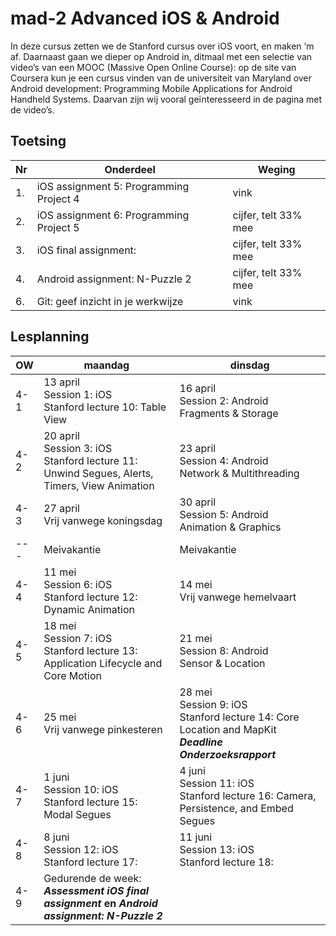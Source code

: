 # mad-2 Advanced iOS & Android

In deze cursus zetten we de Stanford cursus over iOS voort, en maken ‘m af. Daarnaast gaan we dieper op Android in, ditmaal met een selectie van video’s van een MOOC (Massive Open Online Course): op de site van Coursera kun je een cursus vinden van de universiteit van Maryland over Android development: Programming Mobile Applications for Android Handheld Systems. Daarvan zijn wij vooral geïnteresseerd in de pagina met de video’s. 

## Toetsing

Nr | Onderdeel | Weging
---| --- | ---
1. | iOS assignment 5: Programming Project 4 | vink
2. | iOS assignment 6: Programming Project 5   | cijfer, telt 33% mee
3. | iOS final assignment: | cijfer, telt 33% mee
4. | Android assignment:  N-Puzzle 2 | cijfer, telt 33% mee
6. | Git: geef inzicht in je werkwijze | vink

## Lesplanning 
OW | maandag | dinsdag
-----|------|------
4-1 | 13 april <br> Session 1: iOS <br> Stanford lecture 10: Table View  | 16 april <br> Session 2: Android <br> Fragments & Storage
4-2 | 20 april <br> Session 3: iOS <br> Stanford lecture 11: Unwind Segues, Alerts, Timers, View Animation| 23 april <br> Session 4: Android <br> Network & Multithreading
4-3 | 27 april <br> Vrij vanwege koningsdag| 30 april <br> Session 5: Android <br> Animation & Graphics
--- | Meivakantie | Meivakantie
4-4 | 11 mei <br> Session 6: iOS <br> Stanford lecture 12: Dynamic Animation | 14 mei <br> Vrij vanwege hemelvaart
4-5 | 18 mei <br> Session 7: iOS <br> Stanford lecture 13: Application Lifecycle and Core Motion | 21 mei <br> Session 8: Android <br> Sensor & Location
4-6 | 25 mei <br> Vrij vanwege pinkesteren | 28 mei <br> Session 9: iOS <br> Stanford lecture 14: Core Location and MapKit <br> __*Deadline Onderzoeksrapport*__
4-7 | 1 juni <br> Session 10: iOS <br> Stanford lecture 15: Modal Segues | 4 juni <br> Session 11: iOS <br> Stanford lecture 16: Camera, Persistence, and Embed Segues
4-8 | 8 juni <br> Session 12: iOS <br> Stanford lecture 17: | 11 juni <br> Session 13: iOS <br> Stanford lecture 18:
4-9 | Gedurende de week: <br> __*Assessment iOS final assignment* en *Android assignment: N-Puzzle 2*__
